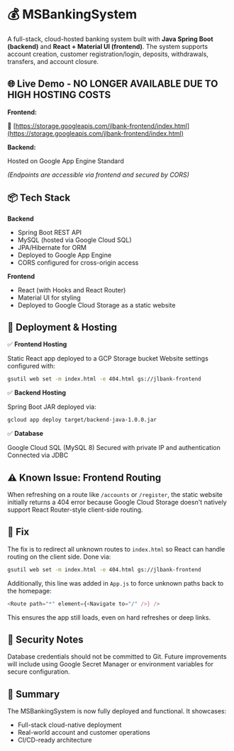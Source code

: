 # 💰 MSBankingSystem

A full-stack, cloud-hosted banking system built with **Java Spring Boot (backend)** and **React + Material UI (frontend)**. The system supports account creation, customer registration/login, deposits, withdrawals, transfers, and account closure.

## 🌐 Live Demo - NO LONGER AVAILABLE DUE TO HIGH HOSTING COSTS

**Frontend:**

🔗 [https://storage.googleapis.com/jlbank-frontend/index.html](https://storage.googleapis.com/jlbank-frontend/index.html)

**Backend:**

Hosted on Google App Engine Standard

*(Endpoints are accessible via frontend and secured by CORS)*

## 📦 Tech Stack

**Backend**

* Spring Boot REST API
* MySQL (hosted via Google Cloud SQL)
* JPA/Hibernate for ORM
* Deployed to Google App Engine
* CORS configured for cross-origin access

**Frontend**

* React (with Hooks and React Router)
* Material UI for styling
* Deployed to Google Cloud Storage as a static website

## 🚀 Deployment & Hosting

✅ **Frontend Hosting**

Static React app deployed to a GCP Storage bucket
Website settings configured with:

```bash
gsutil web set -m index.html -e 404.html gs://jlbank-frontend
```

✅ **Backend Hosting**

Spring Boot JAR deployed via:

```bash
gcloud app deploy target/backend-java-1.0.0.jar
```

✅ **Database**

Google Cloud SQL (MySQL 8)
Secured with private IP and authentication
Connected via JDBC

## ⚠️ Known Issue: Frontend Routing

When refreshing on a route like `/accounts` or `/register`, the static website initially returns a 404 error because Google Cloud Storage doesn't natively support React Router-style client-side routing.

## 🔧 Fix

The fix is to redirect all unknown routes to `index.html` so React can handle routing on the client side.
Done via:

```bash
gsutil web set -m index.html -e 404.html gs://jlbank-frontend
```

Additionally, this line was added in `App.js` to force unknown paths back to the homepage:

```javascript
<Route path="*" element={<Navigate to="/" />} />
```

This ensures the app still loads, even on hard refreshes or deep links.

## 🔐 Security Notes

Database credentials should not be committed to Git.
Future improvements will include using Google Secret Manager or environment variables for secure configuration.

## 📌 Summary

The MSBankingSystem is now fully deployed and functional. It showcases:

* Full-stack cloud-native deployment
* Real-world account and customer operations
* CI/CD-ready architecture
